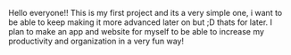 Hello everyone!!
This is my first project and its a very simple one, i want to be able to keep making it more advanced later on but ;D thats for later.
I plan to make an app and website for myself to be able to increase my productivity and organization in a very fun way!

